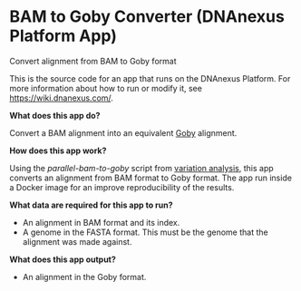 <!-- dx-header -->
# BAM to Goby Converter (DNAnexus Platform App)

Convert alignment from BAM to Goby format

This is the source code for an app that runs on the DNAnexus Platform.
For more information about how to run or modify it, see
https://wiki.dnanexus.com/.
<!-- /dx-header -->

**What does this app do?**

Convert a BAM alignment into an equivalent [Goby](http://campagnelab.org/software/goby/) alignment.

**How does this app work?**

Using the _parallel-bam-to-goby_ script from [variation analysis](https://github.com/CampagneLaboratory/variationanalysis), this app converts an alignment from BAM format to Goby format.
The app run inside a Docker image for an improve reproducibility of the results.

**What data are required for this app to run?**

* An alignment in BAM format and its index.
* A genome in the FASTA format. This must be the genome that the alignment was made against.

**What does this app output?**
* An alignment in the Goby format.
